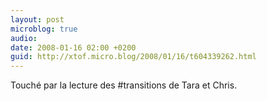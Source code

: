 ```yaml
---
layout: post
microblog: true
audio: 
date: 2008-01-16 02:00 +0200
guid: http://xtof.micro.blog/2008/01/16/t604339262.html
---
```

Touché par la lecture des #transitions de Tara et Chris.
